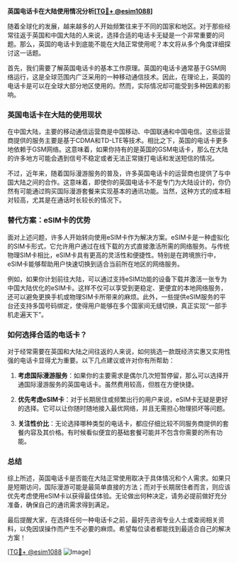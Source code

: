 **英国电话卡在大陆使用情况分析[[TG💪+ @esim1088](https://t.me/s/esim1088)]**

随着全球化的发展，越来越多的人开始频繁往来于不同的国家和地区。对于那些经常往返于英国和中国大陆的人来说，选择合适的电话卡无疑是一个非常重要的问题。那么，英国的电话卡到底能不能在大陆正常使用呢？本文将从多个角度详细探讨这一话题。

首先，我们需要了解英国电话卡的基本工作原理。英国的电话卡通常基于GSM网络运行，这是全球范围内广泛采用的一种移动通信技术。因此，在理论上，英国的电话卡是可以在全球大部分地区使用的。然而，实际情况却可能受到多种因素的影响。

### 英国电话卡在大陆的使用现状

在中国大陆，主要的移动通信运营商是中国移动、中国联通和中国电信。这些运营商提供的服务主要是基于CDMA和TD-LTE等技术。相比之下，英国的电话卡更多地依赖于GSM网络。这意味着，如果你持有的是英国的GSM电话卡，那么在大陆的许多地方可能会遇到信号不稳定或者无法正常拨打电话和发送短信的情况。

不过，近年来，随着国际漫游服务的普及，许多英国电话卡的运营商也提供了与中国大陆之间的合作。这意味着，即使你的英国电话卡不是专门为大陆设计的，你仍然有可能通过购买国际漫游套餐来实现基本的通讯功能。当然，这种方式的成本相对较高，尤其是在通话时长较长的情况下。

### 替代方案：eSIM卡的优势

面对上述问题，许多人开始转向使用eSIM卡作为解决方案。eSIM卡是一种虚拟化的SIM卡形式，它允许用户通过在线下载的方式直接激活所需的网络服务。与传统物理SIM卡相比，eSIM卡具有更高的灵活性和便捷性。特别是在跨境旅行中，eSIM卡能够帮助用户快速切换到适合当前所在地区的网络服务。

例如，如果你计划前往大陆，可以通过支持eSIM功能的设备下载并激活一张专为中国大陆优化的eSIM卡。这样不仅可以享受到更稳定、更便宜的本地网络服务，还可以避免更换手机或物理SIM卡所带来的麻烦。此外，一些提供eSIM服务的平台还支持多国号码绑定，使得用户能够在多个国家间无缝切换，真正实现“一部手机走遍天下”。

### 如何选择合适的电话卡？

对于经常需要在英国和大陆之间往返的人来说，如何挑选一款既经济实惠又实用性强的电话卡显得尤为重要。以下几点建议或许对你有所帮助：

1. **考虑国际漫游服务**：如果你的主要需求是偶尔几次短暂停留，那么可以选择开通国际漫游服务的英国电话卡。虽然费用较高，但胜在方便快捷。
   
2. **优先考虑eSIM卡**：对于长期居住或频繁出行的用户来说，eSIM卡无疑是更好的选择。它可以让你随时随地接入最优网络，并且无需担心物理损坏等问题。

3. **关注性价比**：无论选择哪种类型的电话卡，都应仔细比较不同服务商提供的套餐内容及其价格。有时候看似便宜的基础套餐可能并不包含你需要的所有功能。

### 总结

综上所述，英国电话卡是否能在大陆正常使用取决于具体情况和个人需求。如果只是短期访问，国际漫游可能是最简单直接的方法；而对于长期居住者而言，则应该优先考虑使用eSIM卡以获得最佳体验。无论做出何种决定，请务必提前做好充分准备，确保自己的通讯需求得到满足。

最后提醒大家，在选择任何一种电话卡之前，最好先咨询专业人士或查阅相关资料，以免因误操作而产生不必要的麻烦。希望每位读者都能找到最适合自己的解决方案！

[[TG💪+ @esim1088](https://t.me/s/esim1088) ![Image](https://i.postimg.cc/4NQfJmqS/Snipaste-2025-05-13-00-14-12.png)]
